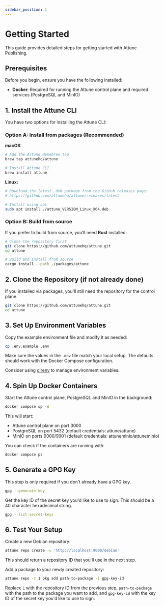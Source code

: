 ```yaml
---
sidebar_position: 1
---
```


# Getting Started

This guide provides detailed steps for getting started with Attune Publishing.

## Prerequisites

Before you begin, ensure you have the following installed:

- **Docker**: Required for running the Attune control plane and required services (PostgreSQL and MinIO)

## 1. Install the Attune CLI

You have two options for installing the Attune CLI:

### Option A: Install from packages (Recommended)

**macOS:**
```bash
# Add the Attune Homebrew tap
brew tap attunehq/attune

# Install Attune CLI
brew install attune
```

**Linux:**
```bash
# Download the latest .deb package from the GitHub releases page:
# https://github.com/attunehq/attune/releases/latest

# Install using apt
sudo apt install ./attune_VERSION_Linux_X64.deb
```

### Option B: Build from source

If you prefer to build from source, you'll need **Rust** installed:

```bash
# Clone the repository first
git clone https://github.com/attunehq/attune.git
cd attune

# Build and install from source
cargo install --path ./packages/attune
```

## 2. Clone the Repository (if not already done)

If you installed via packages, you'll still need the repository for the control plane:

```bash
git clone https://github.com/attunehq/attune.git
cd attune
```

## 3. Set Up Environment Variables

Copy the example environment file and modify it as needed:

```bash
cp .env.example .env
```

Make sure the values in the `.env` file match your local setup. The defaults should work with the Docker Compose configuration.

Consider using [direnv](https://direnv.net/) to manage environment variables.

## 4. Spin Up Docker Containers

Start the Attune control plane, PostgreSQL and MinIO in the background:

```bash
docker compose up -d
```

This will start:
- Attune control plane on port 3000
- PostgreSQL on port 5432 (default credentials: attune/attune)
- MinIO on ports 9000/9001 (default credentials: attuneminio/attuneminio)

You can check if the containers are running with:

```bash
docker compose ps
```

## 5. Generate a GPG Key

This step is only required if you don't already have a GPG key.

```bash
gpg --generate-key
```

Get the key ID of the secret key you'd like to use to sign. This should be a 40 character hexadecimal string.

```bash
gpg --list-secret-keys
```

## 6. Test Your Setup

Create a new Debian repository:

```bash
attune repo create -u 'http://localhost:9000/debian'
```

This should return a repository ID that you'll use in the next step.

Add a package to your newly created repository:

```bash
attune repo -r 1 pkg add path-to-package -i gpg-key-id
```

Replace `1` with the repository ID from the previous step, `path-to-package` with the path to the package you want to add, and `gpg-key-id` with the key ID of the secret key you'd like to use to sign.